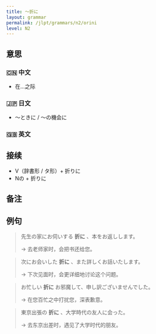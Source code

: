 ```yaml
---
title: 〜折に
layout: grammar
permalink: /jlpt/grammars/n2/orini
level: N2
---
```


## 意思

### 🇨🇳 中文

- 在…之际

### 🇯🇵 日文

- 〜ときに / 〜の機会に

### 🇬🇧 英文


## 接续

- V（辞書形 / タ形）+ 折りに
- Nの + 折りに

## 备注


## 例句

> 先生の家にお伺いする **折に** 、本をお返しします。
>
> → 去老师家时，会把书还给您。

> 次にお会いした **折に** 、また詳しくお話いたします。
>
> → 下次见面时，会更详细地讨论这个问题。

> お忙しい **折に** お邪魔して、申し訳ございませんでした。
>
> → 在您百忙之中打扰您，深表歉意。

> 東京出張の **折に** 、大学時代の友人に会った。
>
> → 去东京出差时，遇见了大学时代的朋友。

